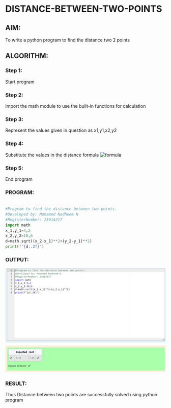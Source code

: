 # DISTANCE-BETWEEN-TWO-POINTS

## AIM:
To write a python program to find the distance two 2 points
## ALGORITHM:
### Step 1: 
Start program
### Step 2: 
Import the math module to use the built-in functions for calculation
### Step 3: 
Represent the values given in question as x1,y1,x2,y2
### Step 4: 
Substitute the values in the distance formula ![formula](/formula.JPG)
### Step 5: 
End program 
### PROGRAM:
```python

#Program to find the distance between two points.
#Developed by: Mohamed Nadheem N
#RegisterNumber: 23014217
import math
x_1,y_1=4,2
x_2,y_2=10,6
d=math.sqrt((x_2-x_1)**2+(y_2-y_1)**2)
print(f"{d:.2f}")
```


### OUTPUT:
![output](/distance.png)


### RESULT:
Thus Distance between two points are successfully solved using python program